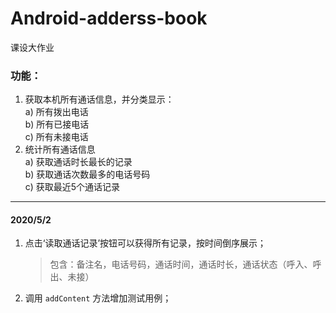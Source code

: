 # Android-adderss-book
课设大作业  
### 功能：  
1.  获取本机所有通话信息，并分类显示：  
a)	所有拨出电话  
b)	所有已接电话  
c)	所有未接电话  
2.	统计所有通话信息  
a)	获取通话时长最长的记录  
b)	获取通话次数最多的电话号码  
c)	获取最近5个通话记录  

---------

#### 2020/5/2

1. 点击‘读取通话记录’按钮可以获得所有记录，按时间倒序展示；
   > 包含：备注名，电话号码，通话时间，通话时长，通话状态（呼入、呼出、未接）
2. 调用 `addContent` 方法增加测试用例；
